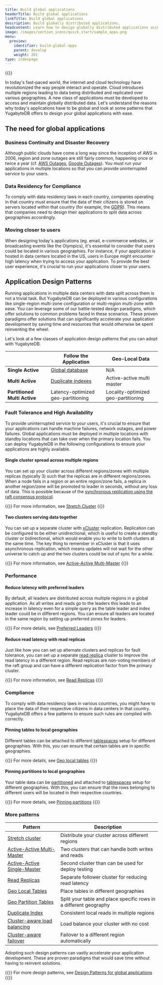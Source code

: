 ```yaml
---
title: Build global applications
headerTitle: Build global applications
linkTitle: Build global applications
description: Build globally distributed applications.
headcontent: Learn how to design globally distributed applications using simple patterns
image: /images/section_icons/quick_start/sample_apps.png
menu:
  preview:
    identifier: build-global-apps
    parent: develop
    weight: 201
type: indexpage
---
```


{{<srcdiagram href="https://docs.google.com/presentation/d/1lEajQyVZLhmHRKmBxunf1LucWkQkrJ3rIthoHxZvyQc/edit#slide=id.g22bc5dd47b0_0_18">}}

In today's fast-paced world, the internet and cloud technology have revolutionized the way people interact and operate. Cloud introduces multiple regions leading to data being distributed and replicated over various geographies. A new class of applications must be developed to access and maintain globally distributed data. Let's understand the reasons why today's applications have to be global and look at some patterns that YugabyteDB offers to design your global applications with ease.

## The need for global applications

### Business Continuity and Disaster Recovery

Although public clouds have come a long way since the inception of AWS in 2006, region and zone outages are still fairly common, happening once or twice a year (cf. [AWS Outages](https://en.wikipedia.org/wiki/Timeline_of_Amazon_Web_Services#Amazon_Web_Services_outages), [Google Outages](https://en.wikipedia.org/wiki/Google_services_outages#:~:text=During%20eight%20episodes%2C%20one%20in,Google%20service%20in%20August%202013)). You must run your applications in multiple locations so that you can provide uninterrupted service to your users.
<!--
{{<tip>}}
To make your global applications fault-tolerant and highly available, see  [Design Patterns for HA](./design-patterns-ha)
{{</tip>}}
-->
### Data Residency for Compliance

To comply with data residency laws in each country, companies operating in that country must ensure that the data of their citizens is stored on servers located within that country (for example, the [GDPR](https://en.wikipedia.org/wiki/General_Data_Protection_Regulation)). This means that companies need to design their applications to split data across geographies accordingly.

<!--
{{<tip>}}
To understand various paradigms that can help you with complying to data residency laws, see [Compliance Patterns](./global-database)
{{</tip>}}
-->
### Moving closer to users

When designing today's applications (eg. email, e-commerce websites, or broadcasting events like the Olympics), it's essential to consider that users could be located in various geographies. For instance, if your application is hosted in data centers located in the US, users in Europe might encounter high latency when trying to access your application. To provide the best user experience, it's crucial to run your applications closer to your users.

<!--
{{<tip>}}
To enhance the performance of your global applications, see  [Performance Patterns](./global-performance)
{{</tip>}}
-->
## Application Design Patterns

Running applications in multiple data centers with data split across them is not a trivial task. But YugabyteDB can be deployed in various configurations like single-region multi-zone configuration or multi-region multi-zone with ease. You can leverage some of our battle-tested design paradigms, which offer solutions to common problems faced in these scenarios. These proven paradigms offer solutions that can significantly accelerate your application development by saving time and resources that would otherwise be spent reinventing the wheel.

Let's look at a few classes of application design patterns that you can adopt with YugabyteDB.

|                | Follow the Application | Geo-Local Data |
| -------------- | ---------------------- | -------------- |
| **Single Active**  | [Global database](./design-patterns-ha#stretch-cluster)    |      N/A
| **Multi Active**   | [Duplicate indexes](./global-performance#identity-indexes) | Active-active multi master |
| **Partitioned Multi Active** | Latency-optimized geo-partitioning | Locality-optimized geo-partitioning |


### Fault Tolerance and High Availability

To provide uninterrupted service to your users, it's crucial to ensure that your applications can handle machine failures, network outages, and power failures. Global applications must be deployed in multiple locations with standby locations that can take over when the primary location fails. You can deploy YugabyteDB in the following configurations to ensure your applications are highly available.

#### Single cluster spread across multiple regions

You can set up your cluster across different regions/zones with multiple replicas (typically 3) such that the replicas are in different regions/zones. When a node fails in a region or an entire region/zone fails, a replica in another region/zone will be promoted to leader in seconds, without any loss of data. This is possible because of the [synchronous replication using the raft consensus protocol](../../../architecture/docdb-replication/replication).

{{<tip>}}
For more information, see  [Stretch Cluster](./design-patterns-ha#stretch-cluster)
{{</tip>}}

#### Two clusters serving data together

You can set up a separate cluster with [xCluster](../../../architecture/docdb-replication/async-replication/) replication. Replication can be configured to be either unidirectional, which is useful to create a standby cluster or bidirectional, which would enable you to write to both clusters at the same time. The key thing to remember in xCluster is that it uses asynchronous replication, which means updates will not wait for the other universe to catch up and the two clusters could be out of sync for a while.

{{<tip>}}
For more information, see  [Active-Active Multi-Master](./design-patterns-ha#active-active-multi-master)
{{</tip>}}

### Performance

#### Reduce latency with preferred leaders

By default, all leaders are distributed across multiple regions in a global application. As all writes and reads go to the leaders this leads to an increase in latency even for a simple query as the table leader and index leader could be in different regions. You can ensure all leaders are located in the same region by setting up preferred zones for leaders.

{{<tip>}}
For more details, see  [Preferred Leaders](./global-performance#reducing-latency-with-preferred-leaders)
{{</tip>}}

#### Reduce read latency with read replicas

Just like how you can set up alternate clusters and replicas for fault tolerance, you can set up a separate [read replica](../../../architecture/docdb-replication/read-replicas/) cluster to improve the read latency in a different region. Read replicas are non-voting members of the raft group and can have a different replication factor from the primary cluster.

{{<tip>}}
For more information, see  [Read Replicas](./design-patterns-ha#read-replica)
{{</tip>}}

### Compliance

To comply with data residency laws in various countries, you might have to place the data of their respective citizens in data centers in that country. YugabyteDB offers a few patterns to ensure such rules are complied with correctly.

#### Pinning tables to local geographies

Different tables can be attached to different [tablespaces](../../../explore/ysql-language-features/going-beyond-sql/tablespaces/) setup for different geographies. With this, you can ensure that certain tables are in specific geographies.

{{<tip>}}
For more details, see  [Geo local tables](./design-patterns-compliance#geo-local-tables)
{{</tip>}}

#### Pinning partitions to local geographies

Your table data can be [partitioned](../../../explore/ysql-language-features/advanced-features/partitions/) and attached to [tablespaces](../../../explore/ysql-language-features/going-beyond-sql/tablespaces/) setup for different geographies. With this, you can ensure that the rows belonging to different users will be located in their respective countries.

{{<tip>}}
For more details, see  [Pinning partitions](./design-patterns-compliance#geo-partitioned-tables)
{{</tip>}}

### More patterns

| Pattern | Description |
| ------- | ----------- |
| [Stretch cluster](./design-patterns-ha#stretch-cluster) | Distribute your cluster across different regions |
| [Active-Active Multi-Master](./design-patterns-ha#active-active-multi-master) | Two clusters that can handle both writes and reads |
| [Active-Active Single-Master](./design-patterns-ha#active-active-single-master) | Second cluster than can be used for deploy testing |
| [Read Replicas](./design-patterns-ha#read-replica) | Separate follower cluster for reducing read latency |
| [Geo Local Tables](./design-patterns-compliance#pinning-tables-to-local-geographies) | Place tables in different geographies |
| [Geo Partition Tables](./design-patterns-compliance#pinning-partitions-to-local-geographies) | Split your table and place specific rows in a different geography |
| [Duplicate Index](./global-performance#identity-indexes) | Consistent local reads in multiple regions |
| [Cluster-aware load balancing](./global-apps-smart-driver#cluster-aware-load-balancing) | Load balance your cluster with no cost |
| [Cluster-aware failover](./global-apps-smart-driver#cluster-aware-failover) | Failover to a different region automatically |

Adopting such design patterns can vastly accelerate your application development. These are proven paradigms that would save time without having to reinvent solutions.

{{<tip>}}
For more design patterns, see  [Design Patterns for global applications](./design-patterns)
{{</tip>}}
